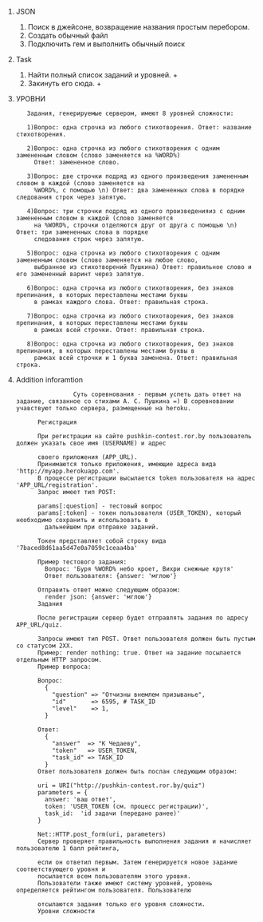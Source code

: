 1. JSON
     
     1. Поиск в джейсоне, возвращение названия простым перебором.
     2. Создать обычный файл 
     3. Подключить гем и выполнить обычный поиск
2. Task
     
     1. Найти полный список заданий и уровней. +
     2. Закинуть его сюда. +
3. УРОВНИ


          Задания, генерируемые сервером, имеют 8 уровней сложности:

          1)Вопрос: одна строчка из любого стихотворения. Ответ: название стихотворения.

          2)Вопрос: одна строчка из любого стихотворения c одним замененным словом (слово заменяется на %WORD%)
            Ответ: замененное слово.

          3)Вопрос: две строчки подряд из одного произведения замененным словом в каждой (слово заменяется на
            %WORD%, с помощью \n) Ответ: два замененных слова в порядке следования строк через запятую.

          4)Вопрос: три строчки подряд из одного произведенияиз c одним замененным словом в каждой (слово заменяется
            на %WORD%, строчки отделяются друг от друга с помощью \n) Ответ: три замененных слова в порядке
            следования строк через запятую.

          5)Вопрос: одна строчка из любого стихотворения c одним замененным словом (слово заменяется на любое слово,
            выбранное из стихотворений Пушкина) Ответ: правильное слово и его замененный варинт через запятую.

          6)Вопрос: одна строчка из любого стихотворения, без знаков препинания, в которых переставлены местами буквы
            в рамках каждого слова. Ответ: правильная строка.

          7)Вопрос: одна строчка из любого стихотворения, без знаков препинания, в которых переставлены местами буквы
            в рамках всей строчки. Ответ: правильная строка.

          8)Вопрос: одна строчка из любого стихотворения, без знаков препинания, в которых переставлены местами буквы в
            рамках всей строчки и 1 буква заменена. Ответ: правильная строка.
  
  4. Addition inforamtion
          
                         Суть соревнования - первым успеть дать ответ на задание, связанное сo стихами А. С. Пушкина =) В соревновании учавствуют только сервера, размещенные на heroku.

               Регистрация

               При регистрации на сайте pushkin-contest.ror.by пользователь должен указать свое имя (USERNAME) и адрес

               своего приложения (APP_URL).
               Принимаются только приложения, имеющие адреса вида 'http://myapp.herokuapp.com'.
               В процессе регистрации высылается token пользователя на адрес 'APP_URL/registration'.
               Запрос имеет тип POST:

               params[:question] - тестовый вопрос
               params[:token] - токен пользователя (USER_TOKEN), который необходимо сохранить и использовать в
                 дальнейшем при отправке заданий.

               Токен представляет собой строку вида '7baced8d61aa5d47e0a7059c1ceaa4ba'

               Пример тестового задания:
                 Вопрос: 'Буря %WORD% небо кроет, Вихри снежные крутя'
                 Ответ пользователя: {answer: 'мглою'}

               Отправить ответ можно следующим образом:
                 render json: {answer: 'мглою'}
               Задания

               После регистрации сервер будет отправлять задания по адресу APP_URL/quiz.

               Запросы имеют тип POST. Ответ пользователя должен быть пустым со статусом 2XX.
               Пример: render nothing: true. Ответ на задание посылается отдельным HTTP запросом.
               Пример вопроса:

               Вопрос:
                 {
                   "question" => "Отчизны внемлем призыванье",
                   "id"       => 6595, # TASK_ID
                   "level"    => 1,
                 }

               Ответ:
                 {
                   "answer"  => "К Чeдаеву",
                   "token"   => USER_TOKEN,
                   "task_id" => TASK_ID
                 }
               Ответ пользователя должен быть послан следующим образом:

               uri = URI("http://pushkin-contest.ror.by/quiz")
               parameters = {
                 answer: 'ваш ответ',
                 token: 'USER_TOKEN (см. процесс регистрации)',
                 task_id:  'id задачи (передано ранее)'
               }

               Net::HTTP.post_form(uri, parameters)
               Сервер проверяет правильность выполнения задания и начисляет пользователю 1 балл рейтинга,

               если он ответил первым. Затем генерируется новое задание соответствующего уровня и
               посылается всем пользователям этого уровня.
               Пользователи также имеют систему уровней, уровень определяется рейтингом пользователя. Пользователю

               отсылаются задания только его уровня сложности.
               Уровни сложности
     
